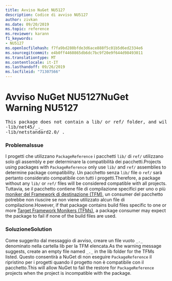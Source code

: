 ```yaml
---
title: Avviso NuGet NU5127
description: Codice di avviso NU5127
author: zivkan
ms.date: 09/20/2019
ms.topic: reference
ms.reviewer: karann
f1_keywords:
- NU5127
ms.openlocfilehash: f7fa9bd280bfde3d6ace888f5c01b5d6ed2334e6
ms.sourcegitcommit: e4b0ff4460865db6dc7bc9f20e9f644d98493011
ms.translationtype: MT
ms.contentlocale: it-IT
ms.lasthandoff: 09/26/2019
ms.locfileid: "71307566"
---
```

# <a name="nuget-warning-nu5127"></a><span data-ttu-id="989a4-103">Avviso NuGet NU5127</span><span class="sxs-lookup"><span data-stu-id="989a4-103">NuGet Warning NU5127</span></span>

<pre>This package does not contain a lib/ or ref/ folder, and will therefore be treated as compatible for all frameworks. Since framework specific files were found under the build/ directory for net45, netstandard2.0, consider creating the following empty files to correctly narrow the compatibility of the package:
-lib/net45/_._
-lib/netstandard2.0/_._</pre>

### <a name="issue"></a><span data-ttu-id="989a4-104">Problema</span><span class="sxs-lookup"><span data-stu-id="989a4-104">Issue</span></span>

<span data-ttu-id="989a4-105">I progetti che utilizzano `PackageReference` i pacchetti `lib/` di `ref/` utilizzano solo gli assembly e per determinare la compatibilità dei pacchetti.</span><span class="sxs-lookup"><span data-stu-id="989a4-105">Projects using packages with `PackageReference` only use `lib/` and `ref/` assemblies to determine package compatibility.</span></span> <span data-ttu-id="989a4-106">Un pacchetto senza `lib/` file o `ref/` sarà pertanto considerato compatibile con tutti i progetti.</span><span class="sxs-lookup"><span data-stu-id="989a4-106">Therefore, a package without any `lib/` or `ref/` files will be considered compatible with all projects.</span></span> <span data-ttu-id="989a4-107">Tuttavia, se il pacchetto contiene file di compilazione specifici per uno o più [moniker del Framework di destinazione (TFM)](../target-frameworks.md), un consumer del pacchetto potrebbe non riuscire se non viene utilizzato alcun file di compilazione.</span><span class="sxs-lookup"><span data-stu-id="989a4-107">However, if that package contains build files specific to one or more [Target Framework Monikers (TFMs)](../target-frameworks.md), a package consumer may expect the package to fail if none of the build files are used.</span></span>

### <a name="solution"></a><span data-ttu-id="989a4-108">Soluzione</span><span class="sxs-lookup"><span data-stu-id="989a4-108">Solution</span></span>

<span data-ttu-id="989a4-109">Come suggerito dal messaggio di avviso, creare un file vuoto `_._` denominato nella cartella lib per la TFM elencata.</span><span class="sxs-lookup"><span data-stu-id="989a4-109">As the warning message suggests, create an empty file named `_._` in the lib folder for the TFMs listed.</span></span> <span data-ttu-id="989a4-110">Questo consentirà a NuGet di non eseguire `PackageReference` il ripristino per i progetti quando il progetto non è compatibile con il pacchetto.</span><span class="sxs-lookup"><span data-stu-id="989a4-110">This will allow NuGet to fail the restore for `PackageReference` projects when the project is incompatible with the package.</span></span>
